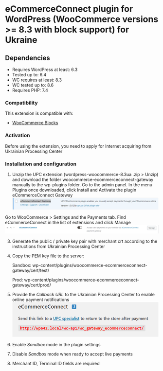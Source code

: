 # eCommerceConnect plugin for WordPress (WooCommerce versions >= 8.3 with block support) for Ukraine

## Dependencies
- Requires WordPress at least: 6.3
- Tested up to: 6.4
- WC requires at least: 8.3
- WC tested up to: 8.6
- Requires PHP: 7.4

### Compatibility
This extension is compatible with:
- [WooCommerce Blocks](https://woo.com/document/cart-checkout-blocks-status/)

### Activation
Before using the extension, you need to apply for Internet acquiring from Ukrainian Processing Center

### Installation and configuration
1. Unzip the UPC extension (wordpress-woocommerce-8.3ua .zip > Unzip) and download the folder woocommerce-ecommerceconnect-gateway manually to the wp-plugins folder. 
Go to the admin panel.
In the menu Plugins once downloaded, click Install and Activate the plugin eCommerceConnect Gateway
![eCommerceConnect Gateway](image-1.png)

Go to WooCommerce > Settings and the Payments tab. Find eCommerceConnect in the list of extensions and click Manage
![WooCommerce](image-2.png)

3. Generate the public / private key pair with merchant crt according to the instructions from Ukrainian Processing Center
4. Copy the PEM key file to the server:

   Sandbox: wp-content/plugins/woocommerce-ecommerceconnect-gateway/cert/test/
   
   Prod: wp-content/plugins/woocommerce-ecommerceconnect-gateway/cert/prod/
   
5. Provide the *Callback URL* to the Ukrainian Processing Center to enable online payment notifications   
![notify url](image.png)

7. Enable *Sandbox* mode in the plugin settings
8. Disable *Sandbox* mode when ready to accept live payments
9. Merchant ID, Terminal ID fields are required
